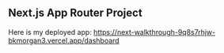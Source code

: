 ## Next.js App Router Project

Here is my deployed app:
https://next-walkthrough-9q8s7rhjw-bkmorgan3.vercel.app/dashboard
